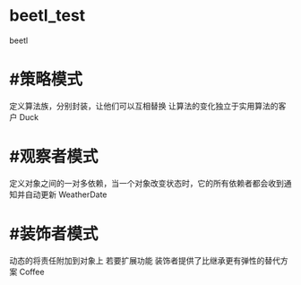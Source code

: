 # beetl_test
beetl


#策略模式
===
定义算法族，分别封装，让他们可以互相替换 让算法的变化独立于实用算法的客户
Duck

#观察者模式
===
定义对象之间的一对多依赖，当一个对象改变状态时，它的所有依赖者都会收到通知并自动更新
WeatherDate

#装饰者模式
===
动态的将责任附加到对象上 若要扩展功能 装饰者提供了比继承更有弹性的替代方案
Coffee

